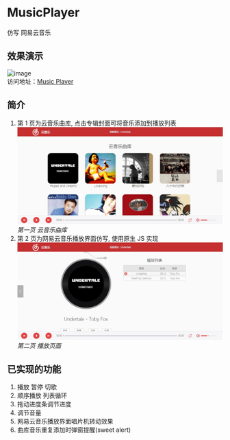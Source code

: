# MusicPlayer
仿写 网易云音乐
## 效果演示
![image](https://github.com/NiceFreak/MusicPlayer/blob/master/rec.gif)<br>
访问地址：[Music Player](#)
## 简介
1. 第 1 页为云音乐曲库, 点击专辑封面可将音乐添加到播放列表
<br>![image](https://github.com/NiceFreak/MusicPlayer/blob/master/1.jpg)<br>*第一页 云音乐曲库*<br>
2. 第 2 页为网易云音乐播放界面仿写, 使用原生 JS 实现
<br>![image](https://github.com/NiceFreak/MusicPlayer/blob/master/2.jpg)<br>*第二页 播放页面*<br>
## 已实现的功能
1. 播放 暂停 切歌
2. 顺序播放 列表循环
3. 拖动进度条调节进度
4. 调节音量
5. 网易云音乐播放界面唱片机转动效果
6. 曲库音乐重复添加时弹窗提醒(sweet alert)
